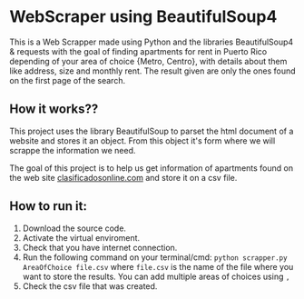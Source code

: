 # WebScraper using BeautifulSoup4
This is a Web Scrapper made using Python and the libraries BeautifulSoup4 & requests with the goal of finding apartments for rent in Puerto Rico depending of your area of choice {Metro, Centro}, with details about them like address, size and monthly rent. The result given are only the ones found on the first page of the search.

## How it works??
This project uses the library BeautifulSoup to parset the html document of a website and stores it an object. From this object it's form where we will scrappe the information we need. 

The goal of this project is to help us get information of apartments found on the web site [clasificadosonline.com](www.clasificadosonline.com) and store it on a csv file. 

## How to run it:
1. Download the source code.
2. Activate the virtual enviroment.
3. Check that you have internet connection.
4. Run the following command on your terminal/cmd: `python scrapper.py AreaOfChoice file.csv` where `file.csv` is the name of the file where you want to store the results. You can add multiple areas of choices using `,`
5. Check the csv file that was created.
